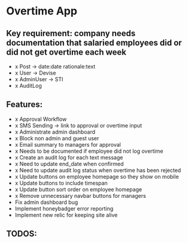 # Overtime App

## Key requirement: company needs documentation that salaried employees did or did not get overtime each week

- x Post -> date:date rationale:text
- x User -> Devise
- x AdminUser -> STI
- x AuditLog

## Features:
- x Approval Workflow
- x SMS Sending -> link to approval or overtime input
- x Administrate admin dashboard
- x Block non admin and guest user
- x Email summary to managers for approval
- x Needs to be documented if employee did not log overtime
- x Create an audit log for each text message
- x Need to update end_date when confirmed
- x Need to update audit log status when overtime has been rejected
- x Update buttons on employee homepage so they show on mobile
- x Update buttons to include timespan
- x Update button sort order on employee homepage
- x Remove unnecessary navbar buttons for managers
- Fix admin dashboard bug
- Implement honeybadger error reporting
- Implement new relic for keeping site alive

## TODOS: 